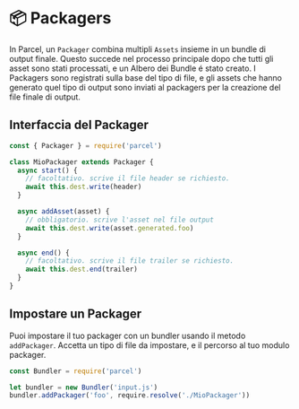 # 📦 Packagers

In Parcel, un `Packager` combina multipli `Assets` insieme in un bundle di output finale. Questo succede nel processo principale dopo che tutti gli asset sono stati processati, e un Albero dei Bundle é stato creato. I Packagers sono registrati sulla base del tipo di file, e gli assets che hanno generato quel tipo di output sono inviati al packagers per la creazione del file finale di output.

## Interfaccia del Packager

```javascript
const { Packager } = require('parcel')

class MioPackager extends Packager {
  async start() {
    // facoltativo. scrive il file header se richiesto.
    await this.dest.write(header)
  }

  async addAsset(asset) {
    // obbligatorio. scrive l'asset nel file output
    await this.dest.write(asset.generated.foo)
  }

  async end() {
    // facoltativo. scrive il file trailer se richiesto.
    await this.dest.end(trailer)
  }
}
```

## Impostare un Packager

Puoi impostare il tuo packager con un bundler usando il metodo `addPackager`. Accetta un tipo di file da impostare, e il percorso al tuo modulo packager.

```javascript
const Bundler = require('parcel')

let bundler = new Bundler('input.js')
bundler.addPackager('foo', require.resolve('./MioPackager'))
```
